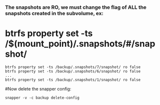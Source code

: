 ### The snapshots are RO, we must change the flag of ALL the snapshots created in the subvolume, ex:
# btrfs property set -ts /$(mount_point)/.snapshots/#/snapshot/

	btrfs property set -ts /backup/.snapshots/7/snapshot/ ro false
	btrfs property set -ts /backup/.snapshots/6/snapshot/ ro false
	...
	btrfs property set -ts /backup/.snapshots/1/snapshot/ ro false
#Now delete the snapper config:	

	snapper -v -c backup delete-config
	
